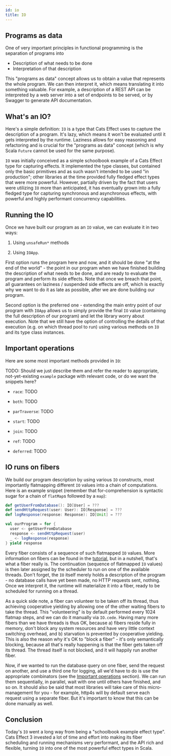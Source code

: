 ```yaml
---
id: io
title: IO
---
```



## Programs as data

One of very important principles in functional programming is the separation of programs into

- Description of what needs to be done
- Interpretation of that description

This "programs as data" concept allows us to obtain a value that represents the whole program.
We can then interpret it, which means translating it into something valuable. 
For example, a description of a REST API can be interpreted by a web server into a set of endpoints to be served, or by Swagger to generate API documentation.

## What's an IO?

Here's a simple definition: `IO` is a type that Cats Effect uses to capture the description of a program.
It's lazy, which means it won't be evaluated until it gets interpreted by the runtime.
Laziness allows for easy reasoning and refactoring and is crucial for the "programs as data" concept (which is why Scala `Future` cannot be used for the same purpose).

`IO` was initially conceived as a simple schoolbook example of a Cats Effect type for capturing effects.
It implemented the type classes, but contained only the basic primitives and as such wasn't intended to be used "in production"; other libraries at the time provided fully fledged effect types that were more powerful.
However, partially driven by the fact that users were utilizing `IO` more than anticipated, it has eventually grown into a fully fledged type for capturing synchronous and asynchronous effects, with powerful and highly performant concurrency capabilities.

## Running the IO

Once we have built our program as an `IO` value, we can evaluate it in two ways:

1. Using `unsafeRun*` methods 
   
2. Using `IOApp`.

First option runs the program here and now, and it should be done "at the end of the world" - the point in our program when we have finished building the description of what needs to be done, and are ready to evaluate the program and perform its side effects.
Note that once we breach that point, all guarantees on laziness / suspended side effects are off, which is exactly why we want to do it as late as possible, after we are done building our program.

Second option is the preferred one - extending the main entry point of our program with `IOApp` allows us to simply provide the final `IO` value (containing the full description of our program) and let the library worry about execution.
Note that we still have the option of controlling the details of that execution (e.g. on which thread pool to run)  using various methods on `IO` and its type class instances.

## Important operations

Here are some most important methods provided in `IO`:
  
TODO: Should we just describe them and refer the reader to appropriate, not-yet-existing `example` package with relevant code, or do we want the snippets here?

- `race`: TODO
  
- `both`: TODO
  
- `parTraverse`: TODO

- `start`: TODO

- `join`: TODO

- `ref`: TODO

- `deferred`: TODO


## IO runs on fibers

We build our program description by using various `IO` constructs, most importantly flatmapping different `IO` values into a chain of computations.
Here is an example snippet (remember that for-comprehension is syntactic sugar for a chain of `flatMap`s followed by a `map`):

```scala mdoc
def getUserFromDatabase(): IO[User] = ???
def sendHttpRequest(user: User): IO[Response] = ???
def logResponse(response: Response): IO[Unit] = ???

val ourProgram = for {
  user <- getUserFromDatabase
  response <- sendHttpRequest(user)
  _ <- logResponse(response)
} yield response
```

Every fiber consists of a sequence of such flatmapped `IO` values.
More information on fibers can be found in the [tutorial](tutorial.md), but in a nutshell, that's what a fiber really is. The continuation (sequence of flatmapped `IO` values) is then later assigned by the scheduler to run on one of the available threads. 
Don't forget, the `IO` itself merely holds a description of the program - no database calls have yet been made, no HTTP requests sent, nothing.
Once we interpret it, the runtime will materialize it into a fiber, ready to be scheduled for running on a thread.

As a quick side note, a fiber can volunteer to be taken off its thread, thus achieving cooperative yielding by allowing one of the other waiting fibers to take the thread. 
This "volunteering" is by default performed every 1024 flatmap steps, and we can do it manually via `IO.cede`. 
Having many more fibers than we have threads is thus OK, because a) fibers reside fully in memory, don't block any system resources and have very little context switching overhead, and b) starvation is prevented by cooperative yielding.
This is also the reason why it's OK to "block a fiber" - it's only semantically blocking, because all that's really happening is that the fiber gets taken off its thread. The thread itself is not blocked, and it will happily run another fiber.

Now, if we wanted to run the database query on one fiber, send the request on another, and use a third one for logging, all we'd have to do is use the appropriate combinators (see the [Important operations](#important-operations) section).
We can run them sequentially, in parallel, wait with one until others have finished, and so on.
It should also be said that most libraries will take care of this micro-management for you - for example, http4s will by default serve each request using a separate fiber.
But it's important to know that this can be done manually as well.

## Conclusion

Today's `IO`  went a long way from being a "schoolbook example effect type". 
Cats Effect 3 invested a lot of time and effort into making its fiber scheduling and running mechanisms very performant, and the API rich and flexible, turning `IO` into one of the most powerful effect types in Scala. 